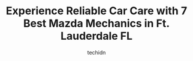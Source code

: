 ---
layout: ampstory
image: https://images.unsplash.com/photo-1573661687979-b1fe429b9da3?ixlib=rb-4.0.3&ixid=MnwxMjA3fDB8MHxwaG90by1wYWdlfHx8fGVufDB8fHx8&auto=format&fit=crop&w=640&h=853&q=80
author: techidn
featured: false
description: Trust your vehicles maintenance and repairs to the 7 best Mazda Mechanic in Ft. Lauderdale FL, USA. With their extensive experience, cutting-edge technology, and commitment to customer sati
title: Experience Reliable Car Care with 7 Best Mazda Mechanics in Ft. Lauderdale FL
cover:
   title: Experience Reliable Car Care with 7 Best Mazda Mechanics in Ft. Lauderdale FL
   subtitle: Rickpate
   background: https://images.unsplash.com/photo-1573661687979-b1fe429b9da3?ixlib=rb-4.0.3&ixid=MnwxMjA3fDB8MHxwaG90by1wYWdlfHx8fGVufDB8fHx8&auto=format&fit=crop&w=640&h=853&q=80

pages: 
 - layout: thirds
   top: <h1>#1 Wales Garage -Auto Repair and Services</h1>
   bottom: "<p>Came in with nails in my tire. Mario fixed me up and I added on a tire rotation. Excellent work. Excellent price. I will return.</p>"
   background: https://www.knot35.com/toplist/wp-content/uploads/2023/06/best-mazda-mechanic-1-in-ft-lauderdale-fl-1685834469.jpeg
   backgroundblur: true
 - layout: thirds
   top: <h1>#2 Master Tech</h1>
   bottom: "<p>202 SW 15th St, Fort Lauderdale, FL 33315, United States</p>"
   background: https://www.knot35.com/toplist/wp-content/uploads/2023/06/best-mazda-mechanic-2-in-ft-lauderdale-fl-1685834470.jpeg
   cta:
      link: https://www.knot35.com/toplist/experience-reliable-car-care-with-7-best-mazda-mechanics-in-ft-lauderdale-fl/
      text: Experience Reliable Car Care with 7 Best Mazda Mechanics in Ft. Lauderdale FL
 - layout: thirds
   top: <h1>#3 Downtown Auto Repair and Collision Center</h1>
   bottom: "<p>819 NW 7th Ave, Fort Lauderdale, FL 33311, United States</p>"
   background: https://www.knot35.com/toplist/wp-content/uploads/2023/06/best-mazda-mechanic-3-in-ft-lauderdale-fl-1685834470.jpeg
   cta:
      link: https://www.knot35.com/toplist/experience-reliable-car-care-with-7-best-mazda-mechanics-in-ft-lauderdale-fl/
      text: Experience Reliable Car Care with 7 Best Mazda Mechanics in Ft. Lauderdale FL
 - layout: thirds
   top: <h1>#4 Mc Kenzie Auto Center</h1>
   bottom: "<p>4410 N Federal Hwy, Fort Lauderdale, FL 33308, United States</p>"
   background: https://images.unsplash.com/photo-1595364397663-fca4f075d796?ixlib=rb-4.0.3&ixid=MnwxMjA3fDB8MHxwaG90by1wYWdlfHx8fGVufDB8fHx8&auto=format&fit=crop&w=640&h=853&q=80
   cta:
      link: https://www.knot35.com/toplist/experience-reliable-car-care-with-7-best-mazda-mechanics-in-ft-lauderdale-fl/
      text: Experience Reliable Car Care with 7 Best Mazda Mechanics in Ft. Lauderdale FL
 - layout: thirds
   top: <h1>#5 Martenson Performance LLC</h1>
   bottom: "<p>1314 SW 1st Ave #1, Fort Lauderdale, FL 33315, United States</p>"
   background: https://images.unsplash.com/photo-1522441815192-d9f04eb0615c?ixlib=rb-4.0.3&ixid=MnwxMjA3fDB8MHxwaG90by1wYWdlfHx8fGVufDB8fHx8&auto=format&fit=crop&w=640&h=853&q=80
   cta:
      link: https://www.knot35.com/toplist/experience-reliable-car-care-with-7-best-mazda-mechanics-in-ft-lauderdale-fl/
      text: Experience Reliable Car Care with 7 Best Mazda Mechanics in Ft. Lauderdale FL
 - layout: thirds
   top: <h1>#6 Mr Ds Auto Repair Inc</h1>
   bottom: "<p>20 NW 9th Ave, Fort Lauderdale, FL 33311, United States</p>"
   background: https://images.unsplash.com/photo-1533998839656-76f5e4b2bccb?ixlib=rb-4.0.3&ixid=MnwxMjA3fDB8MHxwaG90by1wYWdlfHx8fGVufDB8fHx8&auto=format&fit=crop&w=640&h=853&q=80
   cta:
      link: https://www.knot35.com/toplist/experience-reliable-car-care-with-7-best-mazda-mechanics-in-ft-lauderdale-fl/
      text: Experience Reliable Car Care with 7 Best Mazda Mechanics in Ft. Lauderdale FL
 - layout: thirds
   top: <h1>#7 Affordable Auto Service, Inc.</h1>
   bottom: "<p>642 SW 27th Ave, Fort Lauderdale, FL 33312, United States</p>"
   background: https://images.unsplash.com/photo-1567360425618-1594206637d2?ixlib=rb-4.0.3&ixid=MnwxMjA3fDB8MHxwaG90by1wYWdlfHx8fGVufDB8fHx8&auto=format&fit=crop&w=640&h=853&q=80
   cta:
      link: https://www.knot35.com/toplist/experience-reliable-car-care-with-7-best-mazda-mechanics-in-ft-lauderdale-fl/
      text: Experience Reliable Car Care with 7 Best Mazda Mechanics in Ft. Lauderdale FL
 - layout: thirds
   middle: Continue reading...
   background: https://images.unsplash.com/photo-1541356665065-22676f35dd40?ixlib=rb-4.0.3&ixid=MnwxMjA3fDB8MHxwaG90by1wYWdlfHx8fGVufDB8fHx8&auto=format&fit=crop&w=640&h=853&q=80
   cta:
      link: https://www.knot35.com/toplist/experience-reliable-car-care-with-7-best-mazda-mechanics-in-ft-lauderdale-fl/
      text: Experience Reliable Car Care with 7 Best Mazda Mechanics in Ft. Lauderdale FL
      
---